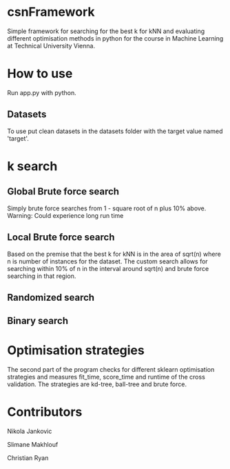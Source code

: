 # csnFramework

Simple framework for searching for the best k for kNN and evaluating different optimisation methods in python for the course in Machine Learning at Technical University Vienna.

# How to use

Run app.py with python.

## Datasets

To use put clean datasets in the datasets folder with the target value named 'target'.

# k search

## Global Brute force search

Simply brute force searches from 1 - square root of n plus 10% above. Warning: Could experience long run time

## Local Brute force search

Based on the premise that the best k for kNN is in the area of sqrt(n) where n is number of instances for the dataset. The custom search allows for searching within 10% of n in the interval around sqrt(n) and brute force searching in that region.

## Randomized search

## Binary search

# Optimisation strategies

The second part of the program checks for different sklearn optimisation strategies and measures fit_time, score_time and runtime of the cross validation. The strategies are kd-tree, ball-tree and brute force.

# Contributors

Nikola Jankovic

Slimane Makhlouf

Christian Ryan
